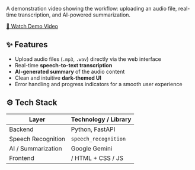 A demonstration video showing the workflow: uploading an audio file, real-time transcription, and AI-powered summarization.  

[🎥 Watch Demo Video](https://drive.google.com/file/d/1caIBEui-1yyDvmPQtcluXrUDBU7QnRnv/view?usp=sharing)

## ✨ Features

- Upload audio files (`.mp3`, `.wav`) directly via the web interface  
- Real-time **speech-to-text transcription**  
- **AI-generated summary** of the audio content  
- Clean and intuitive **dark-themed UI**  
- Error handling and progress indicators for a smooth user experience  

## ⚙️ Tech Stack

| Layer | Technology / Library |
|-------|------------------------|
| Backend | Python, FastAPI |
| Speech Recognition | `speech_recognition` |
| AI / Summarization | Google Gemini |
| Frontend | / HTML + CSS / JS |
